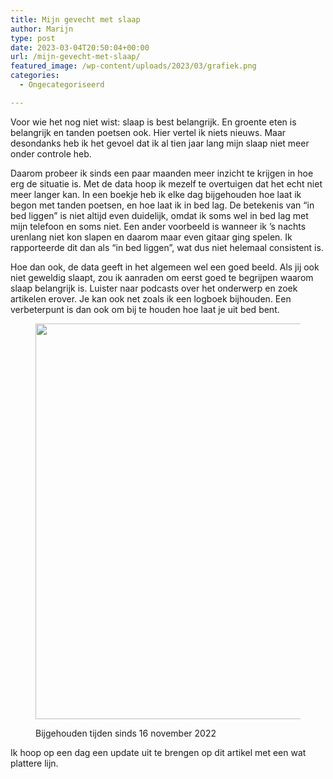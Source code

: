 ```yaml
---
title: Mijn gevecht met slaap
author: Marijn
type: post
date: 2023-03-04T20:50:04+00:00
url: /mijn-gevecht-met-slaap/
featured_image: /wp-content/uploads/2023/03/grafiek.png
categories:
  - Ongecategoriseerd

---
```

Voor wie het nog niet wist: slaap is best belangrijk. En groente eten is belangrijk en tanden poetsen ook. Hier vertel ik niets nieuws. Maar desondanks heb ik het gevoel dat ik al tien jaar lang mijn slaap niet meer onder controle heb.

Daarom probeer ik sinds een paar maanden meer inzicht te krijgen in hoe erg de situatie is. Met de data hoop ik mezelf te overtuigen dat het echt niet meer langer kan. In een boekje heb ik elke dag bijgehouden hoe laat ik begon met tanden poetsen, en hoe laat ik in bed lag. De betekenis van &#8220;in bed liggen&#8221; is niet altijd even duidelijk, omdat ik soms wel in bed lag met mijn telefoon en soms niet. Een ander voorbeeld is wanneer ik &#8217;s nachts urenlang niet kon slapen en daarom maar even gitaar ging spelen. Ik rapporteerde dit dan als &#8220;in bed liggen&#8221;, wat dus niet helemaal consistent is.

Hoe dan ook, de data geeft in het algemeen wel een goed beeld. Als jij ook niet geweldig slaapt, zou ik aanraden om eerst goed te begrijpen waarom slaap belangrijk is. Luister naar podcasts over het onderwerp en zoek artikelen erover. Je kan ook net zoals ik een logboek bijhouden. Een verbeterpunt is dan ook om bij te houden hoe laat je uit bed bent.<figure class="wp-block-image size-large columns-1">

<img decoding="async" loading="lazy" width="1024" height="633" src="https://marijnk.nl/wp-content/uploads/2023/03/grafiek-1024x633.png" alt="" class="wp-image-189" srcset="https://marijnk.nl/wp-content/uploads/2023/03/grafiek-1024x633.png 1024w, https://marijnk.nl/wp-content/uploads/2023/03/grafiek-300x185.png 300w, https://marijnk.nl/wp-content/uploads/2023/03/grafiek-768x475.png 768w, https://marijnk.nl/wp-content/uploads/2023/03/grafiek.png 1421w" sizes="(max-width: 1024px) 100vw, 1024px" /> <figcaption class="wp-element-caption">Bijgehouden tijden sinds 16 november 2022</figcaption></figure> 

Ik hoop op een dag een update uit te brengen op dit artikel met een wat plattere lijn.